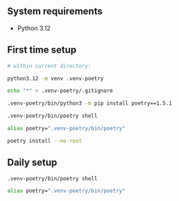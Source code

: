 ## System requirements

- Python 3.12


## First time setup


```bash
# within current directory:

python3.12 -m venv .venv-poetry

echo "*" > .venv-poetry/.gitignore

.venv-poetry/bin/python3 -m pip install poetry==1.5.1

.venv-poetry/bin/poetry shell

alias poetry=".venv-poetry/bin/poetry"

poetry install --no-root
```


## Daily setup


```bash
.venv-poetry/bin/poetry shell

alias poetry=".venv-poetry/bin/poetry"
```

